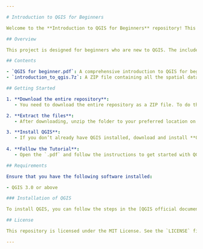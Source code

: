 ```yaml
---

# Introduction to QGIS for Beginners

Welcome to the **Introduction to QGIS for Beginners** repository! This repository contains all the necessary resources to help you get started with QGIS, including a tutorial PDF and data files.

## Overview

This project is designed for beginners who are new to QGIS. The included PDF guide provides step-by-step instructions to walk you through the basics of QGIS, while the provided data files allow you to practice hands-on. The **course PDF** and the **data** are sourced from **Spatial Thoughts**, a leading platform for geospatial learning.

## Contents

- `QGIS for beginner.pdf`: A comprehensive introduction to QGIS for beginners, explaining various tools and functions.
- `introduction_to_qgis.7z`: A ZIP file containing all the spatial data used in the tutorial, including shapefiles and other resources.

## Getting Started

1. **Download the entire repository**:
   - You need to download the entire repository as a ZIP file. To do this, click the **Code** button at the top of the repository and select **Download ZIP**.

2. **Extract the files**:
   - After downloading, unzip the folder to your preferred location on your computer.

3. **Install QGIS**:
   - If you don’t already have QGIS installed, download and install **QGIS version 3.0 or above**. See the [QGIS download page](https://qgis.org/en/site/forusers/download.html) for installation instructions.
   
4. **Follow the Tutorial**:
   - Open the `.pdf` and follow the instructions to get started with QGIS using the provided data in the `data` folder.

## Requirements

Ensure that you have the following software installed:

- QGIS 3.0 or above

### Installation of QGIS

To install QGIS, you can follow the steps in the [QGIS official documentation](https://qgis.org/en/site/forusers/download.html).

## License

This repository is licensed under the MIT License. See the `LICENSE` file for details.

---
```


